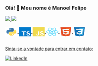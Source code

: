 ### Olá! 👋 Meu nome é Manoel Felipe

 <div>
  <a href="https://github.com/Manoel835">
  <img height="180vh" src="https://github-readme-stats-sigma-five.vercel.app/api?username=Manoel835&show_icons=true&theme=highcontrast&include_all_commits=true&count_private=true"/>
  <img height="180vh" src="https://github-readme-stats-sigma-five.vercel.app/api/top-langs/?username=Manoel835&layout=compact&langs_count=7&theme=highcontrast"/>
 <div>

  <div style="display: inline_block"><br>
  <img align="center" alt="manoel-python" height="30" width="40" src="https://raw.githubusercontent.com/devicons/devicon/master/icons/python/python-original.svg">
  <img align="center" alt="manoel-Ts" height="30" width="40" src="https://raw.githubusercontent.com/devicons/devicon/master/icons/typescript/typescript-plain.svg">
  <img align="center" alt="manoel-Js" height="30" width="40" src="https://raw.githubusercontent.com/devicons/devicon/master/icons/javascript/javascript-plain.svg">
  <img align="center" alt="manoel-React" height="30" width="40" src="https://raw.githubusercontent.com/devicons/devicon/master/icons/react/react-original.svg">
  <img align="center" alt="manoel-HTML" height="30" width="40" src="https://raw.githubusercontent.com/devicons/devicon/master/icons/html5/html5-original.svg">
  <img align="center" alt="manoel-CSS" height="30" width="40" src="https://raw.githubusercontent.com/devicons/devicon/master/icons/css3/css3-original.svg">
</div>

<br/>

<p align="left">
  Sinta-se a vontade para entrar em contato: 
</p>

<a href="https://www.linkedin.com/in/manoel-felipe-teixeira-neto-84194b231/" title="LinkedIn" target="_blank">
<img src="https://img.shields.io/badge/LinkedIn-0077B5?style=for-the-badge&logo=linkedin&logoColor=white" alt="LinkedIn"/></a>
